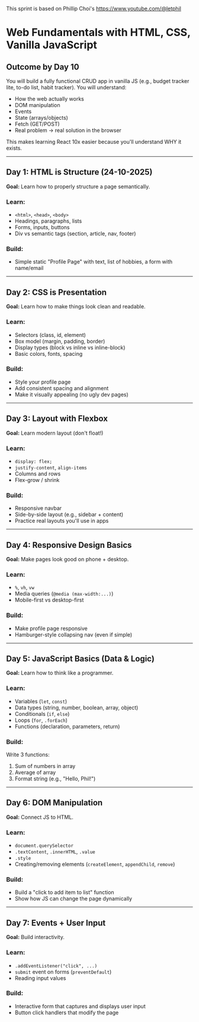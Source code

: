 This sprint is based on Phillip Choi's https://www.youtube.com/@letphil

# Web Fundamentals with HTML, CSS, Vanilla JavaScript

## Outcome by Day 10

You will build a fully functional CRUD app in vanilla JS (e.g., budget tracker lite, to-do list, habit tracker). You will understand:

- How the web actually works
- DOM manipulation
- Events
- State (arrays/objects)
- Fetch (GET/POST)
- Real problem → real solution in the browser

This makes learning React 10x easier because you'll understand WHY it exists.

---

## Day 1: HTML is Structure (24-10-2025)

**Goal:** Learn how to properly structure a page semantically.

### Learn:
- `<html>`, `<head>`, `<body>`
- Headings, paragraphs, lists
- Forms, inputs, buttons
- Div vs semantic tags (section, article, nav, footer)

### Build:
- Simple static "Profile Page" with text, list of hobbies, a form with name/email

---

## Day 2: CSS is Presentation

**Goal:** Learn how to make things look clean and readable.

### Learn:
- Selectors (class, id, element)
- Box model (margin, padding, border)
- Display types (block vs inline vs inline-block)
- Basic colors, fonts, spacing

### Build:
- Style your profile page
- Add consistent spacing and alignment
- Make it visually appealing (no ugly dev pages)

---

## Day 3: Layout with Flexbox

**Goal:** Learn modern layout (don't float!)

### Learn:
- `display: flex;`
- `justify-content`, `align-items`
- Columns and rows
- Flex-grow / shrink

### Build:
- Responsive navbar
- Side-by-side layout (e.g., sidebar + content)
- Practice real layouts you'll use in apps

---

## Day 4: Responsive Design Basics

**Goal:** Make pages look good on phone + desktop.

### Learn:
- `%`, `vh`, `vw`
- Media queries (`@media (max-width:...)`)
- Mobile-first vs desktop-first

### Build:
- Make profile page responsive
- Hamburger-style collapsing nav (even if simple)

---

## Day 5: JavaScript Basics (Data & Logic)

**Goal:** Learn how to think like a programmer.

### Learn:
- Variables (`let`, `const`)
- Data types (string, number, boolean, array, object)
- Conditionals (`if`, `else`)
- Loops (`for`, `.forEach`)
- Functions (declaration, parameters, return)

### Build:
Write 3 functions:
1. Sum of numbers in array
2. Average of array
3. Format string (e.g., "Hello, Phil!")

---

## Day 6: DOM Manipulation

**Goal:** Connect JS to HTML.

### Learn:
- `document.querySelector`
- `.textContent`, `.innerHTML`, `.value`
- `.style`
- Creating/removing elements (`createElement`, `appendChild`, `remove`)

### Build:
- Build a "click to add item to list" function
- Show how JS can change the page dynamically

---

## Day 7: Events + User Input

**Goal:** Build interactivity.

### Learn:
- `.addEventListener("click", ...)`
- `submit` event on forms (`preventDefault`)
- Reading input values

### Build:
- Interactive form that captures and displays user input
- Button click handlers that modify the page